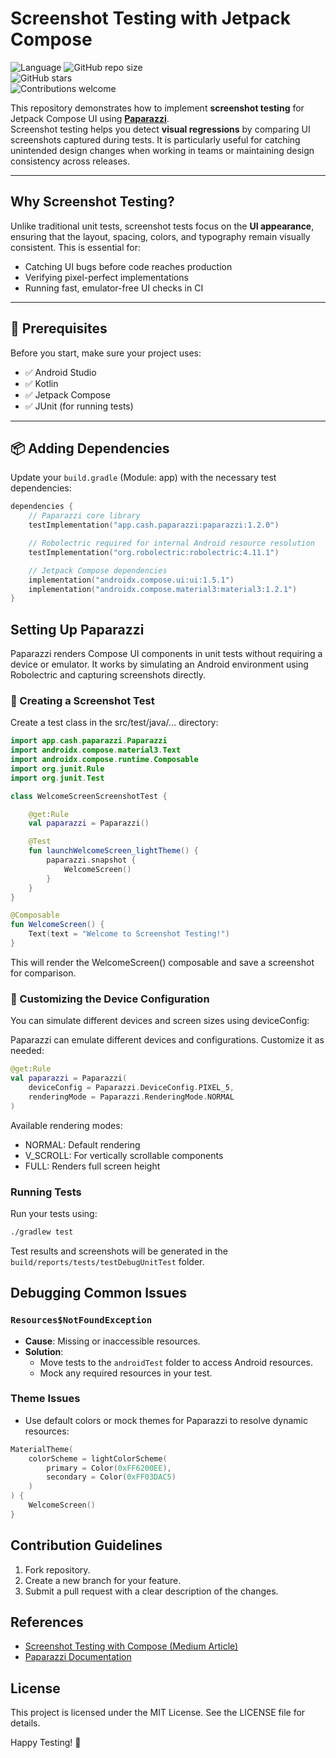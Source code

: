 # Screenshot Testing with Jetpack Compose

![Language](https://img.shields.io/github/languages/top/cortinico/kotlin-android-template?color=blue&logo=kotlin)
![GitHub repo size](https://img.shields.io/github/repo-size/myofficework000/ScreenshotTesting)  
![GitHub stars](https://img.shields.io/github/stars/myofficework000/ScreenshotTesting?style=social)  
![Contributions welcome](https://img.shields.io/badge/contributions-welcome-brightgreen.svg?style=flat)

This repository demonstrates how to implement **screenshot testing** for Jetpack Compose UI using [**Paparazzi**](https://cashapp.github.io/paparazzi/).  
Screenshot testing helps you detect **visual regressions** by comparing UI screenshots captured during tests. It is particularly useful for catching unintended design changes when working in teams or maintaining design consistency across releases.

---

## Why Screenshot Testing?

Unlike traditional unit tests, screenshot tests focus on the **UI appearance**, ensuring that the layout, spacing, colors, and typography remain visually consistent. This is essential for:

- Catching UI bugs before code reaches production
- Verifying pixel-perfect implementations
- Running fast, emulator-free UI checks in CI

---

## 🧰 Prerequisites

Before you start, make sure your project uses:

- ✅ Android Studio
- ✅ Kotlin
- ✅ Jetpack Compose
- ✅ JUnit (for running tests)

---

## 📦 Adding Dependencies

Update your `build.gradle` (Module: app) with the necessary test dependencies:

```kotlin
dependencies {
    // Paparazzi core library
    testImplementation("app.cash.paparazzi:paparazzi:1.2.0")

    // Robolectric required for internal Android resource resolution
    testImplementation("org.robolectric:robolectric:4.11.1")

    // Jetpack Compose dependencies
    implementation("androidx.compose.ui:ui:1.5.1")
    implementation("androidx.compose.material3:material3:1.2.1")
}
```

## Setting Up Paparazzi
Paparazzi renders Compose UI components in unit tests without requiring a device or emulator.
It works by simulating an Android environment using Robolectric and capturing screenshots directly.

### 🧪 Creating a Screenshot Test
Create a test class in the src/test/java/... directory:

```kotlin
import app.cash.paparazzi.Paparazzi
import androidx.compose.material3.Text
import androidx.compose.runtime.Composable
import org.junit.Rule
import org.junit.Test

class WelcomeScreenScreenshotTest {

    @get:Rule
    val paparazzi = Paparazzi()

    @Test
    fun launchWelcomeScreen_lightTheme() {
        paparazzi.snapshot {
            WelcomeScreen()
        }
    }
}

@Composable
fun WelcomeScreen() {
    Text(text = "Welcome to Screenshot Testing!")
}
```

This will render the WelcomeScreen() composable and save a screenshot for comparison.

### 📲 Customizing the Device Configuration
You can simulate different devices and screen sizes using deviceConfig:

Paparazzi can emulate different devices and configurations. Customize it as needed:

```kotlin
@get:Rule
val paparazzi = Paparazzi(
    deviceConfig = Paparazzi.DeviceConfig.PIXEL_5,
    renderingMode = Paparazzi.RenderingMode.NORMAL
)
```

Available rendering modes:
- NORMAL: Default rendering
- V_SCROLL: For vertically scrollable components
- FULL: Renders full screen height

### Running Tests

Run your tests using:

```bash
./gradlew test
```

Test results and screenshots will be generated in the `build/reports/tests/testDebugUnitTest` folder.

## Debugging Common Issues

### `Resources$NotFoundException`

- **Cause**: Missing or inaccessible resources.
- **Solution**:
  - Move tests to the `androidTest` folder to access Android resources.
  - Mock any required resources in your test.

### Theme Issues

- Use default colors or mock themes for Paparazzi to resolve dynamic resources:

```kotlin
MaterialTheme(
    colorScheme = lightColorScheme(
        primary = Color(0xFF6200EE),
        secondary = Color(0xFF03DAC5)
    )
) {
    WelcomeScreen()
}
```

## Contribution Guidelines

1. Fork repository.
2. Create a new branch for your feature.
3. Submit a pull request with a clear description of the changes.


## References

- [Screenshot Testing with Compose (Medium Article)](https://medium.com/@domen.lanisnik/screenshot-testing-with-compose-9a84bd28b6fb)
- [Paparazzi Documentation](https://cashapp.github.io/paparazzi/)


## License

This project is licensed under the MIT License. See the LICENSE file for details.

Happy Testing! 🎉
